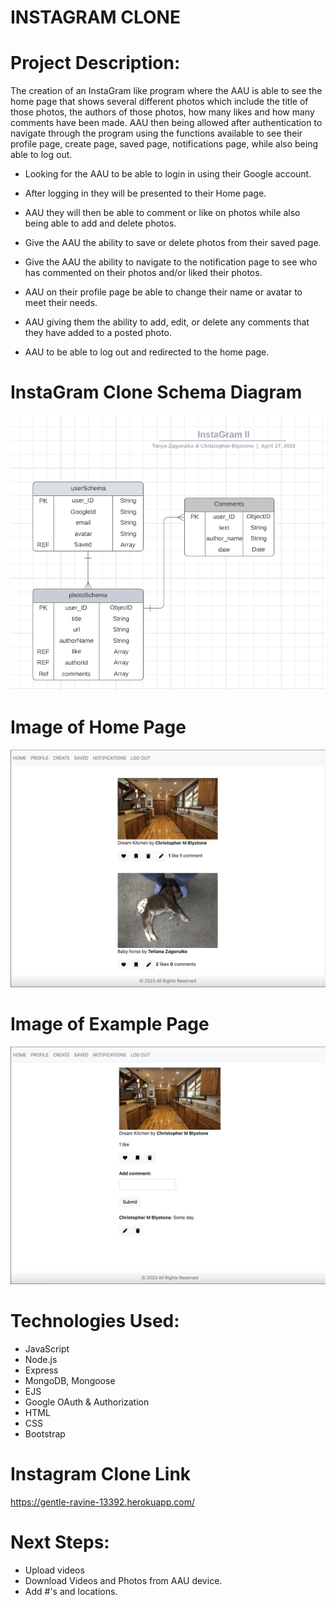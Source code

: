 # INSTAGRAM CLONE
# Project Description:
The creation of an InstaGram like program where the AAU is able to see the home page that shows several different photos which include the title of those photos, the authors of those photos, how many likes and how many comments have been made. AAU then being allowed after authentication to navigate through the program using the functions available to see their profile page, create page, saved page, notifications page, while also being able to log out.  

* Looking for the AAU to be able to login in using their Google account.

* After logging in they will be presented to their Home page.

* AAU they will then be able to comment or like on photos while also being able to add and delete photos.

* Give the AAU the ability to save or delete photos from their saved page.

* Give the AAU the ability to navigate to the notification page to see who has commented on their photos and/or liked their photos.

* AAU on their profile page be able to change their name or avatar to meet their needs.

* AAU giving them the ability to add, edit, or delete any comments that they have added to a posted photo.

* AAU to be able to log out and redirected to the home page.


# InstaGram Clone Schema Diagram
![Schema Image](images/schemas.png)

# Image of Home Page
![Home Page Image](images/homePage.png)

# Image of Example Page
![Example Page Image](images/examplePage.png)

# Technologies Used:
 * JavaScript
 * Node.js
 * Express
 * MongoDB, Mongoose
 * EJS
 * Google OAuth & Authorization
 * HTML
 * CSS
 * Bootstrap

 
# Instagram Clone Link
https://gentle-ravine-13392.herokuapp.com/

# Next Steps:
* Upload videos
* Download Videos and Photos from AAU device.
* Add #'s and locations.
